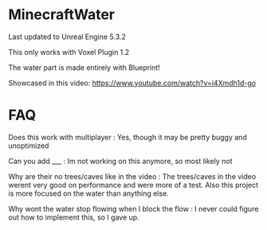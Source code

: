 # MinecraftWater

Last updated to Unreal Engine 5.3.2

This only works with Voxel Plugin 1.2

The water part is made entirely with Blueprint!

Showcased in this video: https://www.youtube.com/watch?v=i4Xmdh1d-go

FAQ
====================
Does this work with multiplayer : Yes, though it may be pretty buggy and unoptimized

Can you add ___ : Im not working on this anymore, so most likely not

Why are their no trees/caves like in the video : The trees/caves in the video werent very good on performance and were more of a test. Also this project is more focused on the water than anything else.

Why wont the water stop flowing when I block the flow : I never could figure out how to implement this, so I gave up.
